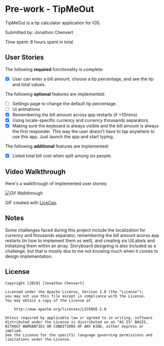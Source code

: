 # Pre-work - TipMeOut

TipMeOut is a tip calculator application for iOS.

Submitted by: Jonathon Chenvert

Time spent: 8 hours spent in total

## User Stories

The following **required** functionality is complete:

* [x] User can enter a bill amount, choose a tip percentage, and see the tip and total values.

The following **optional** features are implemented:
* [ ] Settings page to change the default tip percentage.
* [ ] UI animations
* [x] Remembering the bill amount across app restarts (if <10mins)
* [x] Using locale-specific currency and currency thousands separators.
* [x] Making sure the keyboard is always visible and the bill amount is always the first responder. This way the user doesn't have to tap anywhere to use this app. Just launch the app and start typing.

The following **additional** features are implemented:

- [x] Listed total bill cost when split among six people.

## Video Walkthrough 

Here's a walkthrough of implemented user stories:

<img src='https://imgur.com/njRAB0f.gif' title='Gif Walkthrough' width='' alt='Gif Walkthrough' />

GIF created with [LiceCap](http://www.cockos.com/licecap/).

## Notes

Some challenges faced during this project include the localization for currency and thousands separator, remembering the bill amount acorss app restarts (in how to implement them as well), and creating six UILabels and initializing them within an array. Storyboard designing is also included as a challenge, but that is mostly due to me not knowing much when it comes to design implementation.

## License

    Copyright [2019] [Jonathon Chenvert]

    Licensed under the Apache License, Version 2.0 (the "License");
    you may not use this file except in compliance with the License.
    You may obtain a copy of the License at

        http://www.apache.org/licenses/LICENSE-2.0

    Unless required by applicable law or agreed to in writing, software
    distributed under the License is distributed on an "AS IS" BASIS,
    WITHOUT WARRANTIES OR CONDITIONS OF ANY KIND, either express or implied.
    See the License for the specific language governing permissions and
    limitations under the License.
